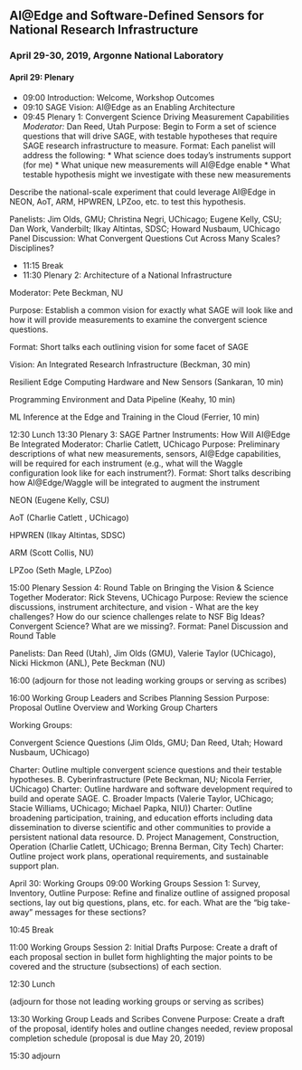 ## AI@Edge and Software-Defined Sensors for National Research Infrastructure
### April 29-30, 2019, Argonne National Laboratory

#### April 29:  Plenary 
* 09:00 Introduction: Welcome, Workshop Outcomes
* 09:10 SAGE Vision: AI@Edge as an Enabling Architecture
* 09:45 Plenary 1: Convergent Science Driving Measurement Capabilities
*Moderator:* Dan Reed, Utah
Purpose: Begin to Form a set of science questions that will drive SAGE, with testable hypotheses that require SAGE research infrastructure to measure.
Format: Each panelist will address the following:
		* What science does today’s instruments support (for me)
		* What unique new measurements will AI@Edge enable
		* What testable hypothesis might we investigate with these new measurements


Describe the national-scale experiment that could leverage AI@Edge in NEON, AoT, ARM, HPWREN, LPZoo, etc. to test this hypothesis.

Panelists: Jim Olds, GMU; Christina Negri, UChicago; Eugene Kelly, CSU; Dan Work, Vanderbilt; Ilkay Altintas, SDSC; Howard Nusbaum, UChicago
Panel Discussion:
What Convergent Questions Cut Across Many Scales? Disciplines?

* 11:15 Break
* 11:30  Plenary 2: Architecture of a National Infrastructure

Moderator:
 Pete Beckman, NU


Purpose:
 Establish a common vision for exactly what SAGE will look like and how it will provide measurements to examine the convergent science questions.


Format:
 Short talks each outlining vision for some facet of SAGE



Vision:
 An Integrated Research Infrastructure (Beckman, 30 min)


Resilient
 Edge Computing Hardware and New Sensors (Sankaran, 10 min)


Programming
 Environment and Data Pipeline (Keahy, 10 min)


ML
 Inference at the Edge and Training in the Cloud (Ferrier, 10 min)


12:30
Lunch
13:30 Plenary 3: SAGE Partner
 Instruments: How Will AI@Edge Be Integrated
Moderator: Charlie Catlett, UChicago
Purpose: Preliminary descriptions
 of what new measurements, sensors, AI@Edge capabilities, will be required for each instrument (e.g., what will the Waggle configuration look like for each instrument?).
Format: Short talks describing how
 AI@Edge/Waggle will be integrated to augment the instrument

NEON
 (Eugene Kelly, CSU) 


AoT
 (Charlie Catlett , UChicago)


HPWREN
 (Ilkay Altintas, SDSC)


ARM
 (Scott Collis, NU)


LPZoo
 (Seth Magle, LPZoo)


15:00 Plenary Session 4: Round
 Table on Bringing the Vision & Science Together
Moderator: Rick Stevens, UChicago
Purpose: Review the science discussions,
 instrument architecture, and vision - What are the key challenges?  How do our science challenges relate to NSF Big Ideas? Convergent Science? What are we missing?.
Format: Panel Discussion and Round
 Table

Panelists:  Dan Reed (Utah), Jim
 Olds (GMU), Valerie Taylor (UChicago), Nicki Hickmon (ANL), Pete Beckman (NU)

16:00
 (adjourn for those not
 leading working groups or serving as scribes)

16:00 Working Group Leaders
 and Scribes Planning Session
Purpose: Proposal Outline Overview
 and Working Group Charters

Working Groups:


Convergent Science Questions (Jim Olds, GMU; Dan Reed,
 Utah; Howard Nusbaum, UChicago)

Charter: Outline multiple convergent science questions
 and their testable hypotheses.
B.
 Cyberinfrastructure (Pete Beckman, NU; Nicola Ferrier, UChicago)
Charter: Outline hardware and software development required
 to build and operate SAGE.
C.
 Broader Impacts (Valerie Taylor, UChicago; Stacie Williams, UChicago; Michael Papka, NIU))
Charter: Outline broadening participation, training,
 and education efforts including data dissemination to diverse scientific and other communities to provide a persistent national data resource.
D.
 Project Management, Construction, Operation (Charlie Catlett, UChicago; Brenna Berman, City Tech)
Charter: Outline project work plans, operational requirements,
 and sustainable support plan.




April
 30: Working Groups
09:00  Working Groups Session
 1: Survey, Inventory, Outline
Purpose: Refine and finalize outline
 of assigned proposal sections, lay out big questions, plans, etc. for each.  What are the “big take-away” messages for these sections?

10:45
Break

11:00 Working Groups Session
 2: Initial Drafts
Purpose: Create a draft of each
 proposal section in bullet form highlighting the major points to be covered and the structure (subsections) of each section.

12:30
Lunch

(adjourn
 for those not
 leading working groups or serving as scribes)

13:30 Working Group Leads and
 Scribes Convene
Purpose: Create a draft of the proposal,
 identify holes and outline changes needed, review proposal completion schedule (proposal is due May 20, 2019)

15:30
 adjourn 
